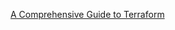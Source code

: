 [A Comprehensive Guide to Terraform](https://blog.gruntwork.io/a-comprehensive-guide-to-terraform-b3d32832baca#.b6sun4nkn)